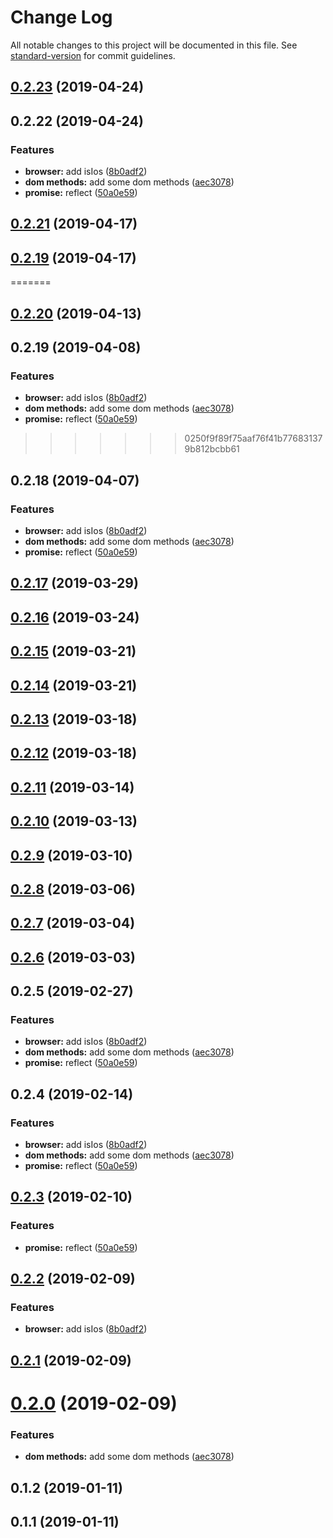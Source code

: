 # Change Log

All notable changes to this project will be documented in this file. See [standard-version](https://github.com/conventional-changelog/standard-version) for commit guidelines.

<a name="0.2.23"></a>
## [0.2.23](https://github.com/leafiy/buxton/compare/v0.2.22...v0.2.23) (2019-04-24)



<a name="0.2.22"></a>
## 0.2.22 (2019-04-24)


### Features

* **browser:** add isIos ([8b0adf2](https://github.com/leafiy/buxton/commit/8b0adf2))
* **dom methods:** add some dom methods ([aec3078](https://github.com/leafiy/buxton/commit/aec3078))
* **promise:** reflect ([50a0e59](https://github.com/leafiy/buxton/commit/50a0e59))



<a name="0.2.21"></a>
## [0.2.21](https://github.com/leafiy/buxton/compare/v0.2.19...v0.2.21) (2019-04-17)



<a name="0.2.19"></a>
## [0.2.19](https://github.com/leafiy/buxton/compare/v0.2.18...v0.2.19) (2019-04-17)
=======
<a name="0.2.20"></a>
## [0.2.20](https://github.com/leafiy/buxton/compare/v0.2.19...v0.2.20) (2019-04-13)



<a name="0.2.19"></a>
## 0.2.19 (2019-04-08)


### Features

* **browser:** add isIos ([8b0adf2](https://github.com/leafiy/buxton/commit/8b0adf2))
* **dom methods:** add some dom methods ([aec3078](https://github.com/leafiy/buxton/commit/aec3078))
* **promise:** reflect ([50a0e59](https://github.com/leafiy/buxton/commit/50a0e59))
>>>>>>> 0250f9f89f75aaf76f41b776831379b812bcbb61



<a name="0.2.18"></a>
## 0.2.18 (2019-04-07)


### Features

* **browser:** add isIos ([8b0adf2](https://github.com/leafiy/buxton/commit/8b0adf2))
* **dom methods:** add some dom methods ([aec3078](https://github.com/leafiy/buxton/commit/aec3078))
* **promise:** reflect ([50a0e59](https://github.com/leafiy/buxton/commit/50a0e59))



<a name="0.2.17"></a>
## [0.2.17](https://github.com/leafiy/buxton/compare/v0.2.16...v0.2.17) (2019-03-29)



<a name="0.2.16"></a>
## [0.2.16](https://github.com/leafiy/buxton/compare/v0.2.15...v0.2.16) (2019-03-24)



<a name="0.2.15"></a>
## [0.2.15](https://github.com/leafiy/buxton/compare/v0.2.13...v0.2.15) (2019-03-21)



<a name="0.2.14"></a>
## [0.2.14](https://github.com/leafiy/buxton/compare/v0.2.11...v0.2.14) (2019-03-21)



<a name="0.2.13"></a>
## [0.2.13](https://github.com/leafiy/buxton/compare/v0.2.12...v0.2.13) (2019-03-18)



<a name="0.2.12"></a>
## [0.2.12](https://github.com/leafiy/buxton/compare/v0.2.9...v0.2.12) (2019-03-18)



<a name="0.2.11"></a>
## [0.2.11](https://github.com/leafiy/buxton/compare/v0.2.10...v0.2.11) (2019-03-14)



<a name="0.2.10"></a>
## [0.2.10](https://github.com/leafiy/buxton/compare/v0.2.9...v0.2.10) (2019-03-13)



<a name="0.2.9"></a>
## [0.2.9](https://github.com/leafiy/buxton/compare/v0.2.8...v0.2.9) (2019-03-10)



<a name="0.2.8"></a>
## [0.2.8](https://github.com/leafiy/buxton/compare/v0.2.7...v0.2.8) (2019-03-06)



<a name="0.2.7"></a>
## [0.2.7](https://github.com/leafiy/buxton/compare/v0.2.6...v0.2.7) (2019-03-04)



<a name="0.2.6"></a>
## [0.2.6](https://github.com/leafiy/buxton/compare/v0.2.5...v0.2.6) (2019-03-03)



<a name="0.2.5"></a>
## 0.2.5 (2019-02-27)


### Features

* **browser:** add isIos ([8b0adf2](https://github.com/leafiy/buxton/commit/8b0adf2))
* **dom methods:** add some dom methods ([aec3078](https://github.com/leafiy/buxton/commit/aec3078))
* **promise:** reflect ([50a0e59](https://github.com/leafiy/buxton/commit/50a0e59))



<a name="0.2.4"></a>
## 0.2.4 (2019-02-14)


### Features

* **browser:** add isIos ([8b0adf2](https://github.com/leafiy/buxton/commit/8b0adf2))
* **dom methods:** add some dom methods ([aec3078](https://github.com/leafiy/buxton/commit/aec3078))
* **promise:** reflect ([50a0e59](https://github.com/leafiy/buxton/commit/50a0e59))



<a name="0.2.3"></a>
## [0.2.3](https://github.com/leafiy/buxton/compare/v0.2.2...v0.2.3) (2019-02-10)


### Features

* **promise:** reflect ([50a0e59](https://github.com/leafiy/buxton/commit/50a0e59))



<a name="0.2.2"></a>
## [0.2.2](https://github.com/leafiy/buxton/compare/v0.2.1...v0.2.2) (2019-02-09)


### Features

* **browser:** add isIos ([8b0adf2](https://github.com/leafiy/buxton/commit/8b0adf2))



<a name="0.2.1"></a>
## [0.2.1](https://github.com/leafiy/js-utils/compare/v0.2.0...v0.2.1) (2019-02-09)



<a name="0.2.0"></a>
# [0.2.0](https://github.com/leafiy/js-utils/compare/v0.1.2...v0.2.0) (2019-02-09)


### Features

* **dom methods:** add some dom methods ([aec3078](https://github.com/leafiy/js-utils/commit/aec3078))



<a name="0.1.2"></a>
## 0.1.2 (2019-01-11)



<a name="0.1.1"></a>
## 0.1.1 (2019-01-11)
